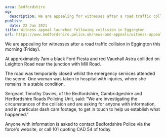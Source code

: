 ```yaml
area: Bedfordshire
og:
  description: We are appealing for witnesses after a road traffic collision in Eggington this morning (Friday).
publish:
  date: 22 Jan 2021
title: Witness appeal launched following collision in Eggington
url: https://www.bedfordshire.police.uk/news-and-appeals/witness-appeal-collision-eggington-jan21
```

We are appealing for witnesses after a road traffic collision in Eggington this morning (Friday).

At approximately 7am a black Ford Fiesta and red Vauxhall Astra collided on Leighton Road near the junction with Mill Road.

The road was temporarily closed whilst the emergency services attended the scene. One woman was taken to hospital with injuries, where she remains in a stable condition.

Sergeant Timothy Davies, of the Bedfordshire, Cambridgeshire and Hertfordshire Roads Policing Unit, said: "We are investigating the circumstances of the collision and are asking for anyone with information, and in particular dash cam footage, to get in touch to help us establish what happened."

Anyone with information is asked to contact Bedfordshire Police via the force's website, or call 101 quoting CAD 54 of today.
